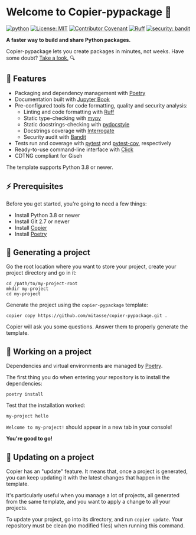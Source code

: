 # Welcome to Copier-pypackage 👋

[![python](https://img.shields.io/badge/python-3.8%2B-blue)](https://www.python.org)
[![License: MIT](https://img.shields.io/badge/License-MIT-yellow.svg)](LICENSE)
[![Contributor Covenant](https://img.shields.io/badge/Contributor%20Covenant-2.1-4baaaa.svg)](CODE_OF_CONDUCT.md)
[![Ruff](https://img.shields.io/endpoint?url=https://raw.githubusercontent.com/astral-sh/ruff/main/assets/badge/v2.json)](https://github.com/astral-sh/ruff)
[![security: bandit](https://img.shields.io/badge/security-bandit-yellow.svg)](https://github.com/PyCQA/bandit)

**A faster way to build and share Python packages.**

Copier-pypackage lets you create packages in minutes, not weeks. Have some doubt? [Take a look.](https://github.com/mitasse/my-project) 🔍

## 🔧 Features

- Packaging and dependency management with [Poetry]
- Documentation built with [Jupyter Book]
- Pre-configured tools for code formatting, quality and security analysis:
    - Linting and code formatting with [Ruff]
    - Static type-checking with [mypy]
    - Static docstrings-checking with [pydocstyle]
    - Docstrings coverage with [Interrogate]
    - Security audit with [Bandit]
- Tests run and coverage with [pytest] and [pytest-cov], respectively
- Ready-to-use command-line interface with [Click]
- CDTNG compliant for Giseh

The template supports Python 3.8 or newer.

[bandit]: https://github.com/PyCQA/bandit

[interrogate]: https://interrogate.readthedocs.io

[mypy]: http://mypy-lang.org/

[poetry]: https://python-poetry.org/

[pydocstyle]: http://www.pydocstyle.org/

[pytest]: https://docs.pytest.org/en/latest/

[pytest-cov]: https://pytest-cov.readthedocs.io/en/latest/

[ruff]: https://docs.astral.sh/ruff/

[jupyter book]: https://jupyterbook.org/en/stable/intro.html

[click]: https://click.palletsprojects.com/

## ⚡ Prerequisites

Before you get started, you're going to need a few things:

- Install Python 3.8 or newer
- Install Git 2.7 or newer
- Install [Copier](https://copier.readthedocs.io/en/stable/)
- Install [Poetry](https://python-poetry.org/)

## 🚀 Generating a project

Go the root location where you want to store your project, create your project directory and go in it:

```commandline
cd /path/to/my-project-root
mkdir my-project
cd my-project
```

Generate the project using the `copier-pypackage` template:

```commandline
copier copy https://github.com/mitasse/copier-pypackage.git .
```

Copier will ask you some questions. Answer them to properly generate the template.

## 👷 Working on a project

Dependencies and virtual environments are managed by [Poetry].

The first thing you do when entering your repository is to install the dependencies:

```commandline
poetry install
```

Test that the installation worked:

```commandline
my-project hello
```

`Welcome to my-project!` should appear in a new tab in your console!

**You're good to go!**

## 📌 Updating on a project

Copier has an "update" feature. It means that, once a project is generated, you can keep updating it
with the latest changes that happen in the template.

It's particularly useful when you manage a lot of projects, all generated from the same template,
and you want to apply a change to all your projects.

To update your project, go into its directory, and run `copier update`. Your repository must be
clean (no modified files) when running this command.
